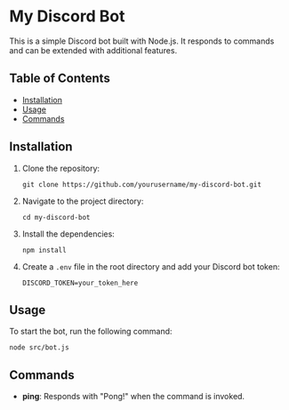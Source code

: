 # My Discord Bot

This is a simple Discord bot built with Node.js. It responds to commands and can be extended with additional features.

## Table of Contents

- [Installation](#installation)
- [Usage](#usage)
- [Commands](#commands)

## Installation

1. Clone the repository:
   ```
   git clone https://github.com/yourusername/my-discord-bot.git
   ```
2. Navigate to the project directory:
   ```
   cd my-discord-bot
   ```
3. Install the dependencies:
   ```
   npm install
   ```
4. Create a `.env` file in the root directory and add your Discord bot token:
   ```
   DISCORD_TOKEN=your_token_here
   ```

## Usage

To start the bot, run the following command:
```
node src/bot.js
```

## Commands

- **ping**: Responds with "Pong!" when the command is invoked.